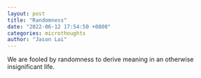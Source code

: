 ```yaml
---
layout: post
title: "Randomness"
date: "2022-06-12 17:54:50 +0800"
categories: microthoughts
author: "Jason Lai"
---
```

We are fooled by randomness to derive meaning in an otherwise insignificant life.
